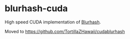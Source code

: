 # blurhash-cuda

High speed CUDA implementation of [Blurhash](https://blurha.sh/).

Moved to https://github.com/TortillaZHawaii/cudablurhash
